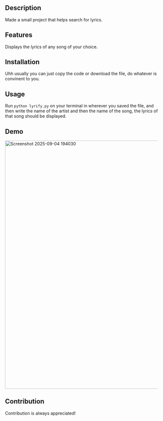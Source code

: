 ## Description
Made a small project that helps search for lyrics.

## Features
Displays the lyrics of any song of your choice.

## Installation
Uhh usually you can just copy the code or download the file, do whatever is convinent to you.

## Usage
Run `python lyrify.py` on your terminal in wherever you saved the file, and then write the name of the artist and then the name of the song, the lyrics of that song should be displayed.

## Demo
<img width="514" height="817" alt="Screenshot 2025-09-04 194030" src="https://github.com/user-attachments/assets/8590a6f2-ebda-46ff-962b-10071ab9d36d" />

## Contribution
Contribution is always appreciated!
